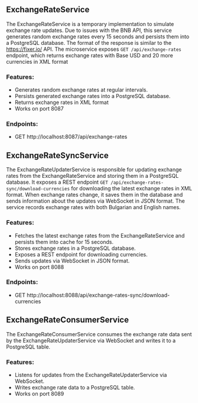 ## ExchangeRateService

The ExchangeRateService is a temporary implementation to simulate exchange rate updates. Due to issues with the BNB API,
this service generates random exchange rates every 15 seconds and persists them into a PostgreSQL database. The format of
the response is similar to the https://fixer.io/ API. The microservice exposes ```GET /api/exchange-rates``` endpoint, which 
returns exchange rates with Base USD and 20 more currencies in XML format

### Features:
- Generates random exchange rates at regular intervals.
- Persists generated exchange rates into a PostgreSQL database.
- Returns exchange rates in XML format
- Works on port 8087

### Endpoints:
- GET http://localhost:8087/api/exchange-rates

## ExchangeRateSyncService

The ExchangeRateUpdaterService is responsible for updating exchange rates from the ExchangeRateService and storing them in a PostgreSQL 
database. It exposes a REST endpoint ```GET /api/exchange-rates-sync/download-currencies``` for downloading the latest exchange rates in XML format. 
When exchange rates change, it saves them in the database and sends information about the updates via WebSocket in 
JSON format. The service records exchange rates with both Bulgarian and English names.

### Features:
- Fetches the latest exchange rates from the ExchangeRateService and persists them into cache for 15 seconds.
- Stores exchange rates in a PostgreSQL database.
- Exposes a REST endpoint for downloading currencies.
- Sends updates via WebSocket in JSON format.
- Works on port 8088

### Endpoints:
- GET http://localhost:8088/api/exchange-rates-sync/download-currencies

## ExchangeRateConsumerService

The ExchangeRateConsumerService consumes the exchange rate data sent by the ExchangeRateUpdaterService via WebSocket and
writes it to a PostgreSQL table.

### Features:
- Listens for updates from the ExchangeRateUpdaterService via WebSocket.
- Writes exchange rate data to a PostgreSQL table.
- Works on port 8089
